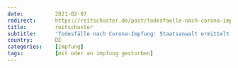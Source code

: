 ```yaml
---
date:          2021-02-07
redirect:      https://reitschuster.de/post/todesfaelle-nach-corona-impfung-staatsanwalt-ermittelt/
title:         reitschuster
subtitle:      'Todesfälle nach Corona-Impfung: Staatsanwalt ermittelt'
country:       DE
categories:    [Impfung]
tags:          [mit oder an impfung gestorben]
---
```

